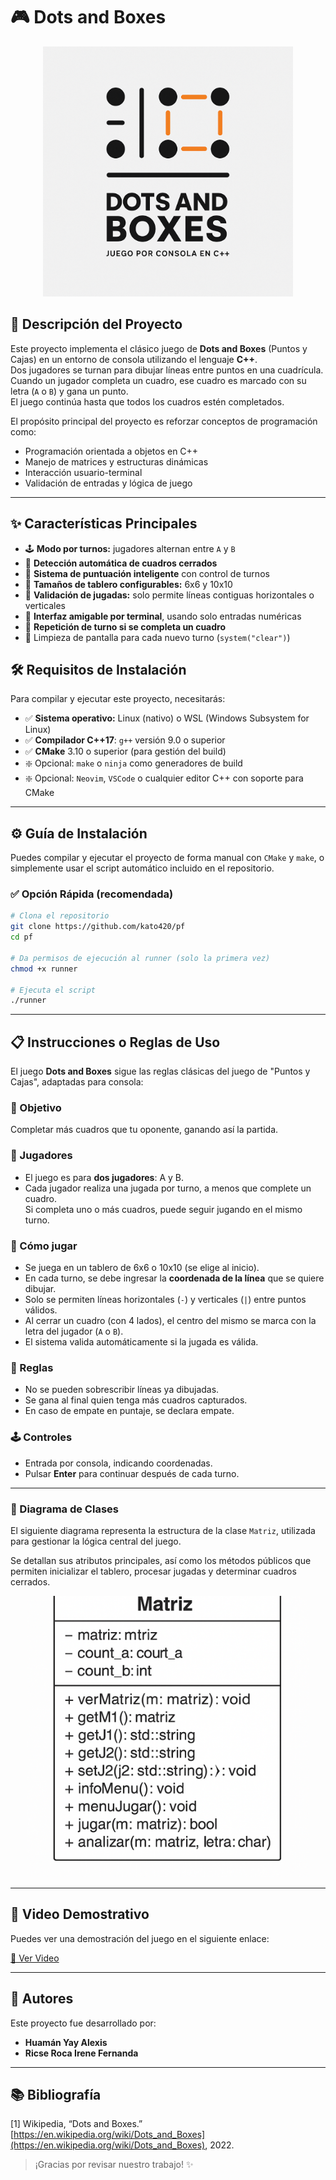 # 🎮 Dots and Boxes

<!-- ![Logo](https://raw.githubusercontent.com/kato420/pf/master/img/logo.png) -->
<p align="center">
  <img src="https://raw.githubusercontent.com/kato420/pf/master/img/logo.png" width="400">
</p>

## 📖 Descripción del Proyecto

Este proyecto implementa el clásico juego de **Dots and Boxes** (Puntos y Cajas) en un entorno de consola utilizando el lenguaje **C++**.  
Dos jugadores se turnan para dibujar líneas entre puntos en una cuadrícula.  
Cuando un jugador completa un cuadro, ese cuadro es marcado con su letra (`A` o `B`) y gana un punto.  
El juego continúa hasta que todos los cuadros estén completados.

El propósito principal del proyecto es reforzar conceptos de programación como:

- Programación orientada a objetos en C++
- Manejo de matrices y estructuras dinámicas
- Interacción usuario-terminal
- Validación de entradas y lógica de juego

---

## ✨ Características Principales

- 🕹️ **Modo por turnos:** jugadores alternan entre `A` y `B`
- 🎯 **Detección automática de cuadros cerrados**
- 🧠 **Sistema de puntuación inteligente** con control de turnos
- 🧱 **Tamaños de tablero configurables:** 6x6 y 10x10
- 🧾 **Validación de jugadas:** solo permite líneas contiguas horizontales o verticales
- 💬 **Interfaz amigable por terminal**, usando solo entradas numéricas
- 🔄 **Repetición de turno si se completa un cuadro**
- 🧹 Limpieza de pantalla para cada nuevo turno (`system("clear")`)

## 🛠 Requisitos de Instalación

Para compilar y ejecutar este proyecto, necesitarás:

- ✅ **Sistema operativo:** Linux (nativo) o WSL (Windows Subsystem for Linux)
- ✅ **Compilador C++17**: `g++` versión 9.0 o superior
- ✅ **CMake** 3.10 o superior (para gestión del build)
- ❇️ Opcional: `make` o `ninja` como generadores de build
- ❇️ Opcional: `Neovim`, `VSCode` o cualquier editor C++ con soporte para CMake

---

## ⚙️ Guía de Instalación

Puedes compilar y ejecutar el proyecto de forma manual con `CMake` y `make`, o simplemente usar el script automático incluido en el repositorio.

### ✅ Opción Rápida (recomendada)

```bash
# Clona el repositorio
git clone https://github.com/kato420/pf
cd pf

# Da permisos de ejecución al runner (solo la primera vez)
chmod +x runner

# Ejecuta el script
./runner
```

---

## 📋 Instrucciones o Reglas de Uso

El juego **Dots and Boxes** sigue las reglas clásicas del juego de "Puntos y Cajas", adaptadas para consola:

### 🎯 Objetivo

Completar más cuadros que tu oponente, ganando así la partida.

### 👥 Jugadores

- El juego es para **dos jugadores**: A y B.
- Cada jugador realiza una jugada por turno, a menos que complete un cuadro.  
  Si completa uno o más cuadros, puede seguir jugando en el mismo turno.

### 🔧 Cómo jugar

- Se juega en un tablero de 6x6 o 10x10 (se elige al inicio).
- En cada turno, se debe ingresar la **coordenada de la línea** que se quiere dibujar.
- Solo se permiten líneas horizontales (`-`) y verticales (`|`) entre puntos válidos.
- Al cerrar un cuadro (con 4 lados), el centro del mismo se marca con la letra del jugador (`A` o `B`).
- El sistema valida automáticamente si la jugada es válida.

### 🧠 Reglas

- No se pueden sobrescribir líneas ya dibujadas.
- Se gana al final quien tenga más cuadros capturados.
- En caso de empate en puntaje, se declara empate.

### 🕹 Controles

- Entrada por consola, indicando coordenadas.
- Pulsar **Enter** para continuar después de cada turno.

---

<!-- ## 🧭 Diagramas de Clases -->
<!---->
<!-- El siguiente diagrama representa la estructura de la clase `Matriz`, utilizada para gestionar la lógica central del juego.   -->
<!-- Se detallan sus atributos principales, así como los métodos públicos que permiten inicializar el tablero, procesar jugadas, y determinar cuadros cerrados. -->

<!-- ![Diagrama de Clase](https://raw.githubusercontent.com/kato420/pf/master/img/diagrama.png) -->
<h3>📘 Diagrama de Clases</h3>
<p>El siguiente diagrama representa la estructura de la clase <code>Matriz</code>, utilizada para gestionar la lógica central del juego.</p>
<p>Se detallan sus atributos principales, así como los métodos públicos que permiten inicializar el tablero, procesar jugadas y determinar cuadros cerrados.</p>

<p align="center">
  <img src="https://raw.githubusercontent.com/kato420/pf/master/img/diagrama.png" width="450">
</p>

<!-- <img src="https://raw.githubusercontent.com/kato420/pf/master/img/diagrama.png" alt="Diagrama de Clases" width="500"> -->

---

## 🎥 Video Demostrativo

Puedes ver una demostración del juego en el siguiente enlace:

[🔗 Ver Video](https://www.youtube.com/watch?v=tu_enlace_aqui)

<!-- Reemplaza la URL por la real cuando tengas el video subido -->

---

## 👥 Autores

Este proyecto fue desarrollado por:

- **Huamán Yay Alexis**
- **Ricse Roca Irene Fernanda**

---

## 📚 Bibliografía

[1] Wikipedia, “Dots and Boxes.” [https://en.wikipedia.org/wiki/Dots_and_Boxes](https://en.wikipedia.org/wiki/Dots_and_Boxes), 2022.

> ¡Gracias por revisar nuestro trabajo! ✨
